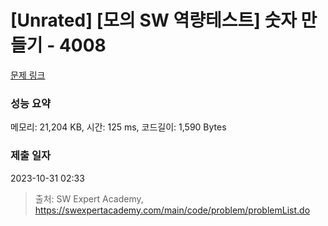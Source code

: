 # [Unrated] [모의 SW 역량테스트] 숫자 만들기 - 4008 

[문제 링크](https://swexpertacademy.com/main/code/problem/problemDetail.do?contestProbId=AWIeRZV6kBUDFAVH) 

### 성능 요약

메모리: 21,204 KB, 시간: 125 ms, 코드길이: 1,590 Bytes

### 제출 일자

2023-10-31 02:33



> 출처: SW Expert Academy, https://swexpertacademy.com/main/code/problem/problemList.do